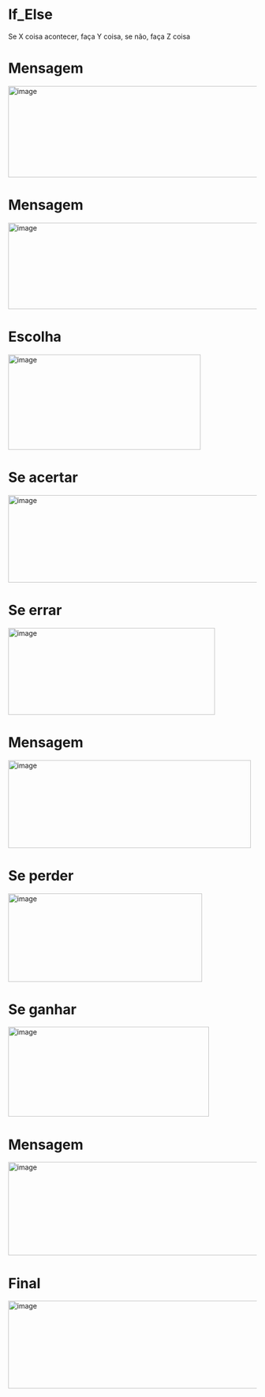 # If_Else
Se X coisa acontecer, faça Y coisa, se não, faça Z coisa
<h1>Mensagem</h1>
 <img width="685" height="185" alt="image" src="https://github.com/user-attachments/assets/54e51d5c-e206-4cf5-ad96-c69c5c8576f5" />
 <h1>Mensagem</h1>
<img width="1087" height="175" alt="image" src="https://github.com/user-attachments/assets/a73814a2-a909-484f-976b-05db7170c86b" />
<h1>Escolha</h1>
<img width="390" height="193" alt="image" src="https://github.com/user-attachments/assets/c578cdc1-dca3-48a9-88b5-b18c7e5f4111" />
<h1>Se acertar</h1>
<img width="903" height="177" alt="image" src="https://github.com/user-attachments/assets/24d8b8ae-dc0d-4f0c-8002-6241bd1c553f" />
<h1>Se errar</h1>
<img width="419" height="176" alt="image" src="https://github.com/user-attachments/assets/65b8fb17-be50-445c-9e97-dd9f6d4092c0" />
<h1>Mensagem</h1>
<img width="492" height="178" alt="image" src="https://github.com/user-attachments/assets/71405268-f85e-4b3b-bc10-6f7ac431ce09" />
<H1>Se perder</H1>
<img width="393" height="179" alt="image" src="https://github.com/user-attachments/assets/fe0f590a-af3d-458f-8fc2-252906d9486b" />
<h1>Se ganhar</h1>
<img width="407" height="182" alt="image" src="https://github.com/user-attachments/assets/7d4ad3a2-90af-4f6b-bb9b-7df1012da010" />
<h1>Mensagem</h1>
<img width="805" height="189" alt="image" src="https://github.com/user-attachments/assets/47ce1d35-082b-4833-8955-46442bc767cd" />

<h1>Final</h1>
<img width="533" height="178" alt="image" src="https://github.com/user-attachments/assets/c1e2a5a4-4964-4bc9-b8f5-e005ae0011bb" />


